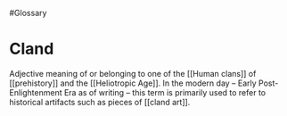 #Glossary 
# Cland

Adjective meaning of or belonging to one of the [[Human clans]] of [[prehistory]] and the [[Heliotropic Age]]. In the modern day – Early Post-Enlightenment Era as of writing – this term is primarily used to refer to historical artifacts such as pieces of [[cland art]].